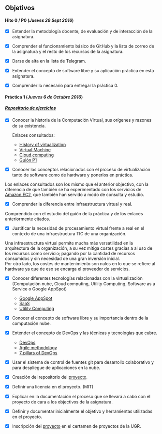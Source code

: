 ## Objetivos

#### Hito 0 / P0  (*Jueves 29 Sept 2016*)

- [x] Entender la metodología docente, de evaluación y de interacción de la asignatura.

- [x] Comprender el funcionamiento básico de GitHub y la lista de correo de la asignatura y el resto de los recursos de la asignatura.

- [x] Darse de alta en la lista de Telegram.

- [x] Entender el concepto de software libre y su aplicación práctica en esta asignatura.

- [x] Comprender lo necesario para entregar la práctica 0.

#### Práctica 1 (*Jueves 6 de Octubre 2016*)

##### [Repositorio de ejercicios](https://github.com/MarFerPra/EjerciciosIV/blob/master/Tema1.md)   
- [x] Conocer la historia de la Computación Virtual, sus orígenes y razones de su existencia.

  Enlaces consultados:
  * [History of virtualization](http://www.everythingvm.com/content/history-virtualization)
  * [Virtual Machine](https://en.wikipedia.org/wiki/Virtual_machine)
  * [Cloud computing](https://en.wikipedia.org/wiki/Cloud_computing)
  * [Guión P1](https://jj.github.io/IV/documentos/temas/Intro_concepto_y_soporte_fisico)


- [x] Conocer los conceptos relacionados con el proceso de virtualización tanto de software  como de hardware y ponerlos en práctica.  

Los enlaces consultados son los mismo que el anterior objectivo, con la diferencia de que también se ha experimentado con los servicios de [Amazon EC2](https://aws.amazon.com/es/ec2/), que también han servido a modo de consulta y estudio.

- [x] Comprender la diferencia entre infraestructura virtual y real.

Comprendido con el estudio del guión de la práctica y de los enlaces anteriormente citados.

- [x] Justificar la necesidad de procesamiento virtual frente a real en el contexto de una infraestructura TIC de una organización.

Una infraestructura virtual permite mucha más versatilidad en la arquitectura de la organización, a su vez mitiga costes gracias a al uso de los recursos como servicio; pagando por la cantidad de recursos consumidos y sin necesidad de una gran inversión inicial.  
Por otro lado, los costes de mantenimiento son nulos en lo que se refiere al hardware ya que de eso se encarga el proveedor de servicios.  


- [x] Conocer diferentes tecnologías relacionadas con la virtualización (Computación nube, Cloud computing, Utility Computing, Software as a Service o Google AppSpot)

  * [Google AppSpot](https://cloud.google.com/appengine/)
  * [SaaS](https://en.wikipedia.org/wiki/Software_as_a_service)
  * [Utility Computing](https://es.wikipedia.org/wiki/Utility_computing)


- [x] Conocer el concepto de software libre y su importancia dentro de la computación nube.

- [x] Entender el concepto de DevOps y las técnicas y tecnologías que cubre.

  * [DevOps](https://en.wikipedia.org/wiki/DevOps)
  * [Agile methodology](http://agilemethodology.org/)
  * [7 pillars of DevOps](https://devops.com/2016/08/01/7-pillars-of-devops-essential-foundations-for-enterprise-success/)


- [x] Usar el sistema de control de fuentes git para desarrollo colaborativo y para despliegue de aplicaciones en la nube.

- [x] Creación del repositorio del [proyecto](https://github.com/MarFerPra/teletorrent).

- [x] Definir una licencia en el proyecto. (MIT)

- [x] Explicar en la documentación el proceso que se llevará a cabo con el proyecto de cara a los objectivos de la asignatura.

- [x] Definir y documentar inicialmente el objetivo y herramientas utilizadas en el proyecto.

- [x] Inscripción del [proyecto](https://github.com/MarFerPra/teletorrent) en el certamen de proyectos de la UGR.
